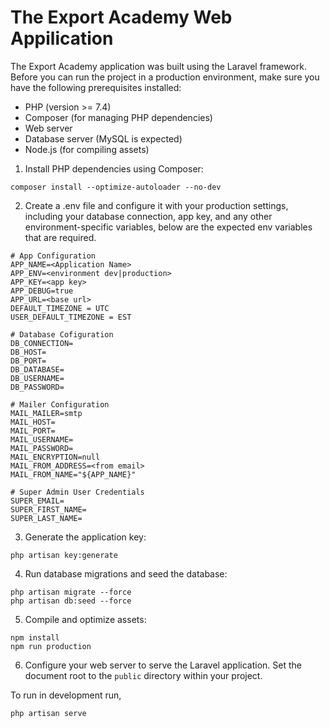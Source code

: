 
# The Export Academy Web Appilication

The Export Academy application was built using the Laravel framework. Before you can run the project in a production environment, make sure you have the following prerequisites installed:

- PHP (version >= 7.4)
- Composer (for managing PHP dependencies)
- Web server
- Database server (MySQL is expected)
- Node.js (for compiling assets)

1. Install PHP dependencies using Composer:

```
composer install --optimize-autoloader --no-dev
```

2. Create a .env file and configure it with your production settings, including your database connection, app key, and any other environment-specific variables, below are the expected env variables that are required.

```
# App Configuration
APP_NAME=<Application Name>
APP_ENV=<environment dev|production>
APP_KEY=<app key>
APP_DEBUG=true
APP_URL=<base url>
DEFAULT_TIMEZONE = UTC
USER_DEFAULT_TIMEZONE = EST

# Database Cofiguration
DB_CONNECTION=
DB_HOST=
DB_PORT=
DB_DATABASE=
DB_USERNAME=
DB_PASSWORD=

# Mailer Configuration
MAIL_MAILER=smtp
MAIL_HOST=
MAIL_PORT=
MAIL_USERNAME=
MAIL_PASSWORD=
MAIL_ENCRYPTION=null
MAIL_FROM_ADDRESS=<from email>
MAIL_FROM_NAME="${APP_NAME}"

# Super Admin User Credentials
SUPER_EMAIL=
SUPER_FIRST_NAME=
SUPER_LAST_NAME=
```

3. Generate the application key:
```
php artisan key:generate
```

4. Run database migrations and seed the database:
```
php artisan migrate --force
php artisan db:seed --force
```

5. Compile and optimize assets:
```
npm install
npm run production
```

6. Configure your web server to serve the Laravel application. Set the document root to the `public` directory within your project.

To run in development run, 
```
php artisan serve
```
